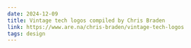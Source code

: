 ```yaml
---
date: 2024-12-09
title: Vintage tech logos compiled by Chris Braden
link: https://www.are.na/chris-braden/vintage-tech-logos
tags: design
---
```

